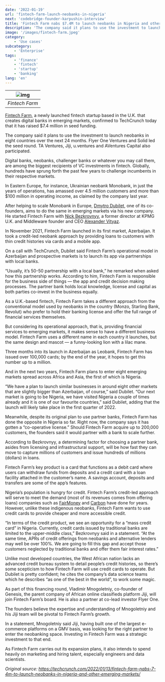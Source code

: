 ```yaml
---
date: '2022-01-19'
url: 'fintech-farm-launch-neobanks-in-nigeria'
next: 'codebridge-founder-karpushin-interview'
title: 'Fintech Farm nabs $7.4M to launch neobanks in Nigeria and other emerging markets'
description: 'The company said it plans to use the investment to launch neobanks in eight countries over the next 24 months.'
image: '/images/fintech-farm.jpeg'
category:
    - 'Use cases'
subcategory:
	- 'Enterprise'
tags:
    - 'finance'
    - 'fintech'
    - 'startup'
    - 'banking'
lang: 'en'
---
```


| ![img](/images/fintech-farm.jpeg) |
| :---: |
| *Fintech Farm* |

[Fintech Farm](https://www.fintech-farm.com/), a newly launched fintech startup based in the U.K. that creates digital banks in emerging markets, confirmed to TechCrunch today that it has raised $7.4 million in seed funding.

The company said it plans to use the investment to launch neobanks in eight countries over the next 24 months. Flyer One Ventures and Solid led the seed round. TA Ventures, Jiji, u.ventures and AVentures Capital also participated.

Digital banks, neobanks, challenger banks or whatever you may call them, are among the biggest recipients of VC investments in fintech. Globally, hundreds have sprung forth the past few years to challenge incumbents in their respective markets.

In Eastern Europe, for instance, Ukrainian neobank Monobank, in just the years of operations, has amassed over 4.5 million customers and more than $100 million in operating income, as claimed by the company last year.

After helping to scale Monobank in Europe, [Dmytro Dubilet](https://uk.linkedin.com/in/dmytro-dubilet-51975412), one of its co-founders, aims to do the same in emerging markets via his new company. He started Fintech Farm with [Nick Bezkrovnyy](https://www.linkedin.com/in/mykolabezkrovnyy/), a former director at KPMG U.K. and Middleware founder and CEO [Alexander Vityaz](https://www.linkedin.com/in/alexandervityaz#:~:text=Alexander%20Vityaz%20is%20a%20Founder,%2C%20Deepmemo%20Rules%20Engine%2C%20Control.).  

In November 2021, Fintech Farm launched in its first market, Azerbaijan. It took a credit-led neobank approach by providing loans to customers with thin credit histories via cards and a mobile app.

On a call with TechCrunch, Dubilet said Fintech Farm’s operational model in Azerbaijan and prospective markets is to launch its app via partnerships with local banks.

“Usually, it’s 50-50 partnership with a local bank,” he remarked when asked how this partnership works. According to him, Fintech Farm is responsible for the business side of things — the app and credit decision making processes. The partner bank holds local knowledge, license and capital as both parties co-invest in the business equally.

As a U.K.-based fintech, Fintech Farm takes a different approach from the conventional model used by neobanks in the country (Monzo, Starling Bank, Revolut) who prefer to hold their banking license and offer the full range of financial services themselves.

But considering its operational approach, that is, providing financial services to emerging markets, it makes sense to have a different business model. Fintech Farm uses a different name in each country it launches, but the same design and mascot — a funny-looking lion with a lilac mane.

Three months into its launch in Azerbaijan as Leobank, Fintech Farm has issued over 100,000 cards; by the end of the year, it hopes to get this number up to a million.

And in the next two years, Fintech Farm plans to enter eight emerging markets spread across Africa and Asia, the first of which is Nigeria.

“We have a plan to launch similar businesses in around eight other markets that are slightly bigger than Azerbaijan, of course,” said Dubilet. “Our next market is going to be Nigeria, we have visited Nigeria a couple of times already and it is one of our favourite countries,” said Dubilet, adding that the launch will likely take place in the first quarter of 2022.

Meanwhile, despite its original plan to use partner banks, Fintech Farm has done the opposite in Nigeria so far. Right now, the company says it has gotten a “co-operative license.” Should Fintech Farm acquire up to 200,000 customers, the founders said it would partner with a bank to scale further.

According to Bezkrovnyy, a determining factor for choosing a partner bank, asides from licensing and infrastructural support, will be how fast they can move to capture millions of customers and issue hundreds of millions (dollars) in loans.

Fintech Farm’s key product is a card that functions as a debit card where users can withdraw funds from deposits and a credit card with a loan facility attached in the customer’s name. A savings account, deposits and transfers are some of the app’s features.

Nigeria’s population is hungry for credit. Fintech Farm’s credit-led approach will serve to meet the demand (most of its revenues comes from offering loans) companies such as [FairMoney](https://techcrunch.com/2021/07/01/tiger-global-leads-42m-series-b-in-nigerian-credit-led-neobank-fairmoney/) and [Carbon](https://techcrunch.com/2021/02/01/nigerian-digital-bank-carbon-hit-240m-in-payments-processed-last-year-up-89-from-2019/) have done for years. However, unlike these indigenous neobanks, Fintech Farm wants to use credit cards to provide cheaper and more accessible credit.

“In terms of the credit product, we see an opportunity for a “mass credit card” in Nigeria. Currently, credit cards issued by traditional banks are limited to the upper-middle class,” Bezkrovnyy said in a statement. “At the same time, APRs of credit offerings from neobanks and alternative lenders may well be over 100%. We are going to fill this gap and accept those customers neglected by traditional banks and offer them fair interest rates.”

Unlike most developed countries, the West African nation lacks an advanced credit bureau system to detail people’s credit histories, so there’s some scepticism to how Fintech Farm will use credit cards to operate. But Dubilet is pretty confident; he cites the company’s data science teams which he describes “as one of the best in the world”, to work some magic.

As part of this financing round, Vladimir Mnogoletniy, co-founder of Genesis, the parent company of African online classifieds platform Jiji, will join Fintech Farm’s board. He is also a partner at co-lead investor Flyer One.

The founders believe the expertise and understanding of Mnogoletniy and his Jiji team will be pivotal to Fintech Farm’s growth.

In a statement, Mnogoletniy said Jiji, having built one of the largest e-commerce platforms on a GMV basis, was looking for the right partner to enter the neobanking space. Investing in Fintech Farm was a strategic investment to that end.

As Fintech Farm carries out its expansion plans, it also intends to spend heavily on marketing and hiring talent, especially engineers and data scientists.

*Original source: <https://techcrunch.com/2022/01/13/fintech-farm-nabs-7-4m-to-launch-neobanks-in-nigeria-and-other-emerging-markets/>*
